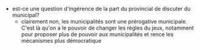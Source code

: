 
  - est-ce une question d'ingérence de la part du provincial de discuter du municipal?
    - clairement non, les municipalités sont une prérogative municipale. C'est là qu'on a le pouvoir de changer les règles du jeux, notamment pour proposer plus de pouvoir aux municipalités et rence les mécanismes plus démocratique

